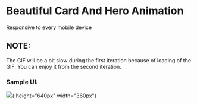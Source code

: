 # Beautiful Card And Hero Animation

Responsive to every mobile device

## NOTE:

The GIF will be a bit slow during the first iteration because of loading of the GIF. You can enjoy it from the second iteration.

### Sample UI: 

![](CardAnimation.gif){:height="640px" width="360px"}
